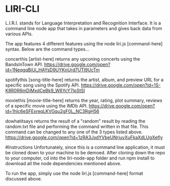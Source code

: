 # LIRI-CLI

L.I.R.I. stands for Language Interpretation and Recognition Interface. It is a command line node app that takes in parameters and gives back data from various APIs.


The app features 4 different features using the node liri.js [command-here] syntax. Below are the command types...

concerthis [artist-here] returns any upconing concerts using the BandsInTown API.
https://drive.google.com/open?id=1NeqgqBiUi_HAYsD9UYKnUrd7UTI9UcTm

spotifythis [song-title-here] returns the artist, album, and preview URL for a specific song using the Spotify API.
https://drive.google.com/open?id=1S-K8R0R6mDiMxdCeBk9_W6YcY7lpStSl

moviethis [movie-title-here] returns the year, rating, plot summary, reviews of a specific movie using the IMDb API.
https://drive.google.com/open?id=1hIc6eSFExreqLKVGqu2gF0L_NC3RgH56

dowhatitsays returns the result of a "random" result by reading the random.txt file and performing the command written in that file. This command can be changed to any one of the 3 types listed above.
https://drive.google.com/open?id=1zRA3JxdYVbeUNrjuvXuFkaXdLUgXefly

#Instructions
Unfortunately, since this is a command line application, it must be cloned down to your machine to be demoed. After cloning down the repo to your computer, cd into the liri-node-app folder and run npm install to download all the node dependencies mentioned above.

To run the app, simply use the node liri.js [command-here] format discussed above.

